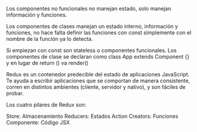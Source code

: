 Los componentes no funcionales no manejan estado, solo manejan información y funciones.

Los componentes de clases manejan un estado interno, información y funciones, no hace falta definir las funciones con const simplemente con el nombre de la función ya lo detecta.

Si empiezan con const son stateless o componentes funcionales.
Los componentes de clase se declaran como
class App extends Component {}
y en lugar de return () va render()

Redux es un contenedor predecible del estado de aplicaciones JavaScript. Te ayuda a escribir aplicaciones que se comportan de manera consistente, corren en distintos ambientes (cliente, servidor y nativo), y son fáciles de probar.

Los cuatro pilares de Redux son:

Store: Almacenamiento
Reducers: Estados
Action Creators: Funciones
Componente: Código JSX
